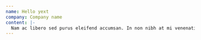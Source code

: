 ```yaml
---
name: Hello yext
company: Company name
content: |-
  Nam ac libero sed purus eleifend accumsan. In non nibh at mi venenatis condimentum id ut dolor. Integer nec eros consectetur ante aliquet consectetur a sit amet ex.Nam ac libero sed purus eleifend accumsan. In non nibh at mi venenatis condimentum
---
```

